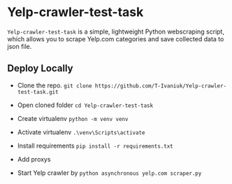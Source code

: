 # Yelp-crawler-test-task

`Yelp-crawler-test-task` is a simple, lightweight Python webscraping script, which allows you to scrape Yelp.com categories and save collected data to json file.

## Deploy Locally

- Clone the repo. 
`git clone https://github.com/T-Ivaniuk/Yelp-crawler-test-task.git`

- Open сloned folder
`cd Yelp-crawler-test-task`

- Create virtualenv
`python -m venv venv`

- Activate virtualenv
`.\venv\Scripts\activate`

- Install requirements
`pip install -r requirements.txt`

- Add proxys

- Start Yelp crawler by
`python asynchronous yelp.com scraper.py`

